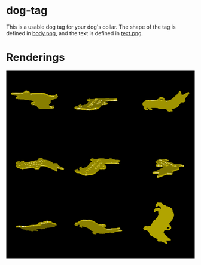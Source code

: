 # dog-tag

This is a usable dog tag for your dog's collar. The shape of the tag is defined in [body.png](body.png), and the text is defined in [text.png](text.png).

# Renderings

![Rendering of the model](rendering.png)
